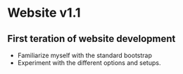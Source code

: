 # Website v1.1

## First teration of website development
- Familiarize myself with the standard bootstrap
- Experiment with the different options and setups.
